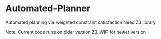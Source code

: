 # Automated-Planner
Automated planning via weighted constraint satisfaction 
Need Z3 library

Note: Current code runs on older version Z3. WIP for newer version

